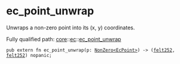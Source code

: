 # ec_point_unwrap

Unwraps a non-zero point into its (x, y) coordinates.

Fully qualified path: [core](./core.md)::[ec](./core-ec.md)::[ec_point_unwrap](./core-ec-ec_point_unwrap.md)

<pre><code class="language-cairo">pub extern fn ec_point_unwrap(p: <a href="core-zeroable-NonZero.html">NonZero&lt;EcPoint&gt;</a>) -&gt; (<a href="core-felt252.html">felt252</a>, <a href="core-felt252.html">felt252</a>) nopanic;</code></pre>

